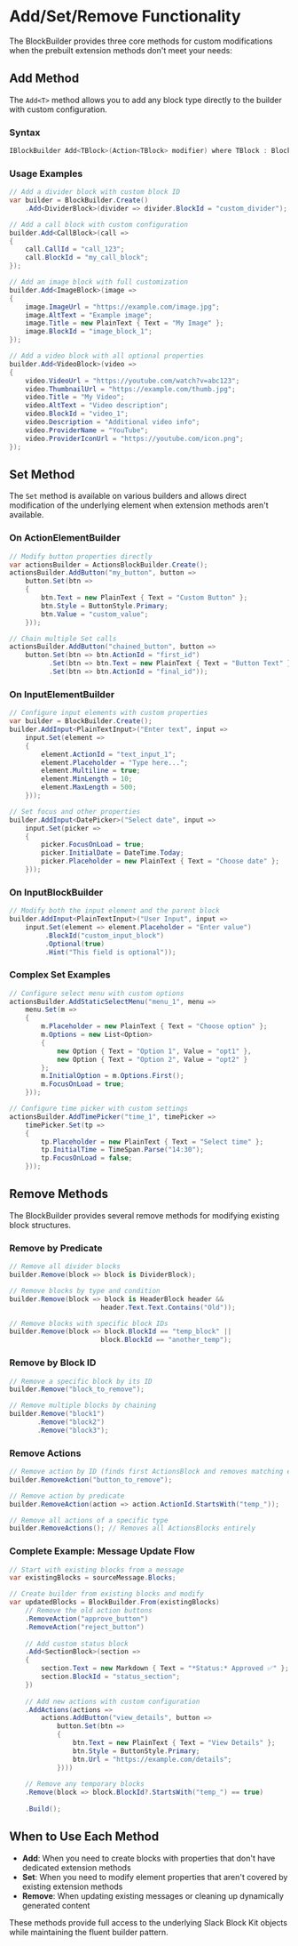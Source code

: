 # Add/Set/Remove Functionality

The BlockBuilder provides three core methods for custom modifications when the prebuilt extension methods don't meet your needs:

## Add<T> Method

The `Add<T>` method allows you to add any block type directly to the builder with custom configuration.

### Syntax
```csharp
IBlockBuilder Add<TBlock>(Action<TBlock> modifier) where TBlock : Block, new()
```

### Usage Examples

```csharp
// Add a divider block with custom block ID
var builder = BlockBuilder.Create()
    .Add<DividerBlock>(divider => divider.BlockId = "custom_divider");

// Add a call block with custom configuration
builder.Add<CallBlock>(call =>
{
    call.CallId = "call_123";
    call.BlockId = "my_call_block";
});

// Add an image block with full customization
builder.Add<ImageBlock>(image =>
{
    image.ImageUrl = "https://example.com/image.jpg";
    image.AltText = "Example image";
    image.Title = new PlainText { Text = "My Image" };
    image.BlockId = "image_block_1";
});

// Add a video block with all optional properties
builder.Add<VideoBlock>(video =>
{
    video.VideoUrl = "https://youtube.com/watch?v=abc123";
    video.ThumbnailUrl = "https://example.com/thumb.jpg";
    video.Title = "My Video";
    video.AltText = "Video description";
    video.BlockId = "video_1";
    video.Description = "Additional video info";
    video.ProviderName = "YouTube";
    video.ProviderIconUrl = "https://youtube.com/icon.png";
});
```

## Set Method

The `Set` method is available on various builders and allows direct modification of the underlying element when extension methods aren't available.

### On ActionElementBuilder

```csharp
// Modify button properties directly
var actionsBuilder = ActionsBlockBuilder.Create();
actionsBuilder.AddButton("my_button", button => 
    button.Set(btn => 
    {
        btn.Text = new PlainText { Text = "Custom Button" };
        btn.Style = ButtonStyle.Primary;
        btn.Value = "custom_value";
    }));

// Chain multiple Set calls
actionsBuilder.AddButton("chained_button", button => 
    button.Set(btn => btn.ActionId = "first_id")
          .Set(btn => btn.Text = new PlainText { Text = "Button Text" })
          .Set(btn => btn.ActionId = "final_id"));
```

### On InputElementBuilder

```csharp
// Configure input elements with custom properties
var builder = BlockBuilder.Create();
builder.AddInput<PlainTextInput>("Enter text", input => 
    input.Set(element => 
    {
        element.ActionId = "text_input_1";
        element.Placeholder = "Type here...";
        element.Multiline = true;
        element.MinLength = 10;
        element.MaxLength = 500;
    }));

// Set focus and other properties
builder.AddInput<DatePicker>("Select date", input => 
    input.Set(picker => 
    {
        picker.FocusOnLoad = true;
        picker.InitialDate = DateTime.Today;
        picker.Placeholder = new PlainText { Text = "Choose date" };
    }));
```

### On InputBlockBuilder

```csharp
// Modify both the input element and the parent block
builder.AddInput<PlainTextInput>("User Input", input => 
    input.Set(element => element.Placeholder = "Enter value")
         .BlockId("custom_input_block")
         .Optional(true)
         .Hint("This field is optional"));
```

### Complex Set Examples

```csharp
// Configure select menu with custom options
actionsBuilder.AddStaticSelectMenu("menu_1", menu => 
    menu.Set(m => 
    {
        m.Placeholder = new PlainText { Text = "Choose option" };
        m.Options = new List<Option>
        {
            new Option { Text = "Option 1", Value = "opt1" },
            new Option { Text = "Option 2", Value = "opt2" }
        };
        m.InitialOption = m.Options.First();
        m.FocusOnLoad = true;
    }));

// Configure time picker with custom settings
actionsBuilder.AddTimePicker("time_1", timePicker => 
    timePicker.Set(tp => 
    {
        tp.Placeholder = new PlainText { Text = "Select time" };
        tp.InitialTime = TimeSpan.Parse("14:30");
        tp.FocusOnLoad = false;
    }));
```

## Remove Methods

The BlockBuilder provides several remove methods for modifying existing block structures.

### Remove by Predicate

```csharp
// Remove all divider blocks
builder.Remove(block => block is DividerBlock);

// Remove blocks by type and condition
builder.Remove(block => block is HeaderBlock header && 
                       header.Text.Text.Contains("Old"));

// Remove blocks with specific block IDs
builder.Remove(block => block.BlockId == "temp_block" || 
                       block.BlockId == "another_temp");
```

### Remove by Block ID

```csharp
// Remove a specific block by its ID
builder.Remove("block_to_remove");

// Remove multiple blocks by chaining
builder.Remove("block1")
       .Remove("block2")
       .Remove("block3");
```

### Remove Actions

```csharp
// Remove action by ID (finds first ActionsBlock and removes matching element)
builder.RemoveAction("button_to_remove");

// Remove action by predicate
builder.RemoveAction(action => action.ActionId.StartsWith("temp_"));

// Remove all actions of a specific type
builder.RemoveActions(); // Removes all ActionsBlocks entirely
```

### Complete Example: Message Update Flow

```csharp
// Start with existing blocks from a message
var existingBlocks = sourceMessage.Blocks;

// Create builder from existing blocks and modify
var updatedBlocks = BlockBuilder.From(existingBlocks)
    // Remove the old action buttons
    .RemoveAction("approve_button")
    .RemoveAction("reject_button")
    
    // Add custom status block
    .Add<SectionBlock>(section => 
    {
        section.Text = new Markdown { Text = "*Status:* Approved ✅" };
        section.BlockId = "status_section";
    })
    
    // Add new actions with custom configuration
    .AddActions(actions => 
        actions.AddButton("view_details", button => 
            button.Set(btn => 
            {
                btn.Text = new PlainText { Text = "View Details" };
                btn.Style = ButtonStyle.Primary;
                btn.Url = "https://example.com/details";
            })))
    
    // Remove any temporary blocks
    .Remove(block => block.BlockId?.StartsWith("temp_") == true)
    
    .Build();
```

## When to Use Each Method

- **Add<T>**: When you need to create blocks with properties that don't have dedicated extension methods
- **Set**: When you need to modify element properties that aren't covered by existing extension methods
- **Remove**: When updating existing messages or cleaning up dynamically generated content

These methods provide full access to the underlying Slack Block Kit objects while maintaining the fluent builder pattern.
